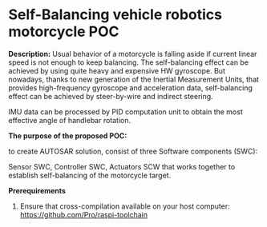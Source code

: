 # Self-Balancing vehicle robotics motorcycle POC

**Description:**
Usual behavior of a motorcycle is falling aside if current linear speed is not enough to keep balancing.
The self-balancing effect can be achieved by using quite heavy and expensive HW gyroscope. 
But nowadays, thanks to new generation of the Inertial Measurement Units, that provides high-frequency
gyroscope and acceleration data, self-balancing effect can be achieved by steer-by-wire and indirect steering.  

IMU data can be processed by PID computation unit to obtain the most effective angle of handlebar rotation.

**The purpose of the proposed POC:**

to create AUTOSAR solution, consist of three Software components (SWC):

Sensor SWC, Controller SWC, Actuators SCW that works together to establish self-balancing of the motorcycle target.

**Prerequirements**
1. Ensure that cross-compilation available on your host computer: https://github.com/Pro/raspi-toolchain


